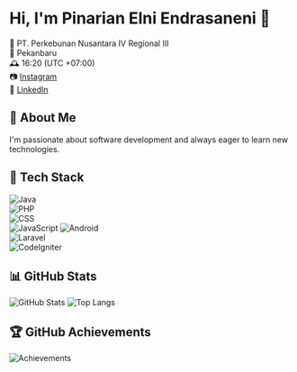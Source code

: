 # Hi, I'm Pinarian Elni Endrasaneni 👋  
💼 PT. Perkebunan Nusantara IV Regional III  
📍 Pekanbaru  
🕰️ 16:20 (UTC +07:00)  
📷 [Instagram](https://instagram.com/niniiii_xyz)  
🔗 [LinkedIn](https://linkedin.com/in/pinarian-elni-endrasaneni-17a896215)  

## 🚀 About Me  
I'm passionate about software development and always eager to learn new technologies.

## 🔧 Tech Stack  
![Java](https://img.shields.io/badge/Java-ED8B00?style=for-the-badge&logo=java&logoColor=white)  
![PHP](https://img.shields.io/badge/PHP-777BB4?style=for-the-badge&logo=php&logoColor=white)  
![CSS](https://img.shields.io/badge/CSS-1572B6?style=for-the-badge&logo=css3&logoColor=white)  
![JavaScript](https://img.shields.io/badge/JavaScript-F7DF1E?style=for-the-badge&logo=javascript&logoColor=black)
![Android](https://img.shields.io/badge/Android-3DDC84?style=for-the-badge&logo=android&logoColor=white)  
![Laravel](https://img.shields.io/badge/Laravel-FF2D20?style=for-the-badge&logo=laravel&logoColor=white)  
![CodeIgniter](https://img.shields.io/badge/CodeIgniter-EF4223?style=for-the-badge&logo=codeigniter&logoColor=white)  

## 📊 GitHub Stats  
![GitHub Stats](https://github-readme-stats.vercel.app/api?username=yourusername&show_icons=true&theme=radical)
![Top Langs](https://github-readme-stats.vercel.app/api/top-langs/?username=pinarian&layout=compact&theme=radical)  

## 🏆 GitHub Achievements  
![Achievements](https://github-profile-trophy.vercel.app/?username=pinarian&theme=onedark)  
